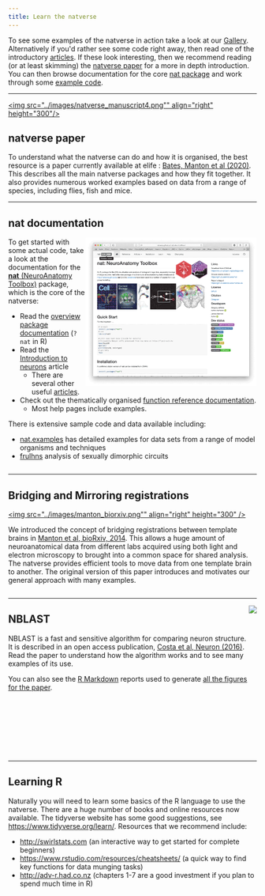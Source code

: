 ```yaml
---
title: Learn the natverse
---
```


To see some examples of the natverse in action take a look at our
[Gallery](/gallery). Alternatively if you'd rather see some code right away,
then read one of the
introductory [articles](/news). If these look interesting, then we recommend
reading (or at least skimming) the [natverse paper](#natverse-paper) for a more in depth introduction. You can then browse documentation for the
core [nat package](https://natverse.github.io/nat/) and work through some
[example code](https://github.com/jefferis/nat.examples).

---
<a href="https://elifesciences.org/articles/53350"><img src="../images/natverse_manuscript4.png"" align="right" height="300"/></a>
## natverse paper

To understand what the natverse can do and how it is organised, the best
resource is a paper currently available at elife : 
[Bates, Manton et al (2020)](https://elifesciences.org/articles/53350).
This describes all the main natverse packages and how they fit together. It also
provides numerous worked examples based on data from a range of species, including flies, fish and mice.

<div style="clear:both;"></div>

---

## nat documentation
<img src="nat-pkgdown.png" align="right" height="300" />

To get started with some actual code, take a look at the documentation for the 
[**nat** (NeuroAnatomy Toolbox)](https://natverse.github.io/nat) package, which is the core of the natverse:

* Read the [overview package documentation](https://natverse.github.io/nat/reference/nat-package.html)
  (`?nat` in R)
* Read the [Introduction to neurons](https://natverse.github.io/nat/articles/neurons-intro.html) article
  - There are several other useful [articles](https://natverse.github.io/nat/articles).
* Check out the thematically organised [function reference documentation](https://natverse.github.io/nat/reference/). 
  - Most help pages include examples.

There is extensive sample code and data available including:

* [nat.examples](https://github.com/jefferis/nat.examples) has detailed 
  examples for data sets from a range of model organisms and techniques
* [frulhns](https://github.com/jefferis/frulhns) analysis of sexually dimorphic circuits

<div style="clear:both;"></div>

---
## Bridging and Mirroring registrations
<a href="https://www.biorxiv.org/content/10.1101/006353v1?versioned=true"><img src="../images/manton_biorxiv.png"" align="right" height="300" /></a>

We introduced the concept of bridging registrations between template
brains in [Manton et al, bioRxiv, 2014](https://www.biorxiv.org/content/10.1101/006353v1?versioned=true).
This allows a huge amount of neuroanatomical
data from different labs acquired using both light and electron microscopy 
to brought into a common space for shared analysis. The natverse provides
efficient tools to move data from one template brain to another. The original 
version of this paper introduces and motivates our general approach with many examples.

<div style="clear:both;"></div>

---
<a href="http://dx.doi.org/10.1016/j.neuron.2016.06.012"><img src="../images/costa-nblast-scaled-p1clusters.png" align="right" height="300" /></a>
## NBLAST

NBLAST is a fast and sensitive algorithm for comparing neuron structure. It is
described in an open access publication, [Costa et al, Neuron (2016)](http://dx.doi.org/10.1016/j.neuron.2016.06.012). Read the paper
to understand how the algorithm works and to see many examples of its use.

You can also see the [R Markdown](http://rmarkdown.rstudio.com/) reports
used to generate [all the figures for the paper](https://github.com/jefferislab/NBLAST_figures/).


<div style="clear:both;"></div>

---
## Learning R

Naturally you will need to learn some basics of the R language to use the
natverse. There are a huge number of books and online resources now available.
The tidyverse website has some good suggestions, see 
https://www.tidyverse.org/learn/. Resources that we recommend include:

* http://swirlstats.com (an interactive way to get started for complete beginners) 
* https://www.rstudio.com/resources/cheatsheets/ (a quick way to find key functions for data munging tasks)
* http://adv-r.had.co.nz (chapters 1-7 are a good investment if you plan to spend much time in R)
